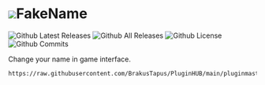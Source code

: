# ![](icon.png)FakeName

![Github Latest Releases](https://img.shields.io/github/downloads/BrakusTapus/FakeName/latest/total.svg?style=for-the-badge)
![Github All Releases](https://img.shields.io/github/downloads/BrakusTapus/FakeName/total.svg?style=for-the-badge)
![Github License](https://img.shields.io/github/license/BrakusTapus/FakeName.svg?label=License&style=for-the-badge)
![Github Commits](https://img.shields.io/github/commits-since/BrakusTapus/FakeName/latest/main?style=for-the-badge)

Change your name in game interface.

```
https://raw.githubusercontent.com/BrakusTapus/PluginHUB/main/pluginmaster.json
```
